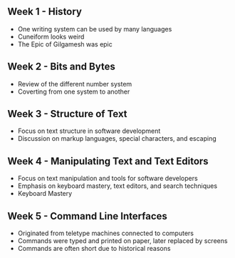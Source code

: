 ## Week 1 - History
- One writing system can be used by many languages
- Cuneiform looks weird
- The Epic of Gilgamesh was epic
## Week 2 - Bits and Bytes
- Review of the different number system
- Coverting from one system to another
## Week 3 - Structure of Text
- Focus on text structure in software development
- Discussion on markup languages, special characters, and escaping
## Week 4 - Manipulating Text and Text Editors
- Focus on text manipulation and tools for software developers
- Emphasis on keyboard mastery, text editors, and search techniques
- Keyboard Mastery
## Week 5 - Command Line Interfaces
- Originated from teletype machines connected to computers
- Commands were typed and printed on paper, later replaced by screens
- Commands are often short due to historical reasons
